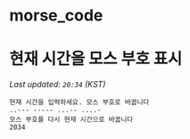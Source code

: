 # morse_code
# 현재 시간을 모스 부호 표시
<!-- MORSE_TIME_START -->
_Last updated: `20:34` (KST)_

```
현재 시간을 입력하세요. 모스 부호로 바꿉니다
..--- ----- ...-- ....-
모스 부호를 다시 현재 시간으로 바꿉니다
2034
```
<!-- MORSE_TIME_END -->
